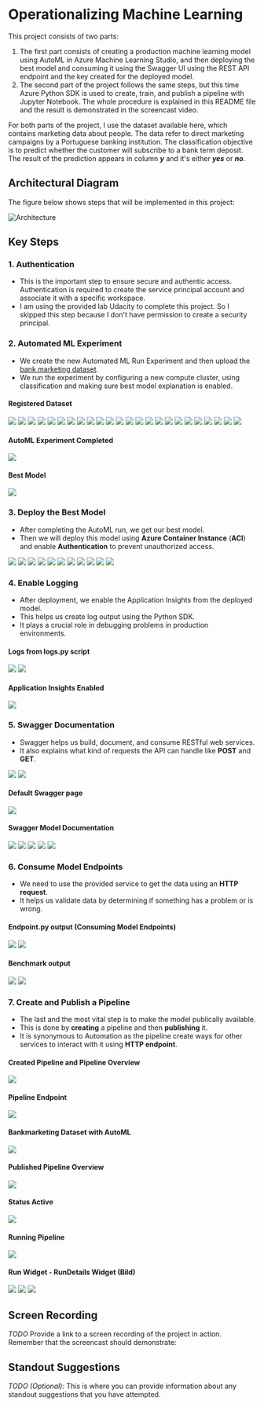 # Operationalizing Machine Learning

This project consists of two parts:<br>
1. The first part consists of creating a production machine learning model using AutoML in Azure Machine Learning Studio, and then deploying the best model and consuming 
it using the Swagger UI using the REST API endpoint and the key created for the deployed model.<br>
2. The second part of the project follows the same steps, but this time Azure Python SDK is used to create, train, and publish a pipeline with Jupyter Notebook. 
The whole procedure is explained in this README file and the result is demonstrated in the screencast video.<br>

For both parts of the project, I use the dataset available here, which contains marketing data about people. 
The data refer to direct marketing campaigns by a Portuguese banking institution. 
The classification objective is to predict whether the customer will subscribe to a bank term deposit. 
The result of the prediction appears in column **_y_** and it's either **_yes_** or **_no_**.

## Architectural Diagram
The figure below shows steps that will be implemented in this project:

![Architecture](screenshots/Architecture.PNG)

## Key Steps

### 1. Authentication

- This is the important step to ensure secure and authentic access. Authentication is required to create the service principal account and associate it with a specific workspace.
- I am using the provided lab Udacity to complete this project. 
So I skipped this step because I don't have permission to create a security principal.

### 2. Automated ML Experiment

- We create the new Automated ML Run Experiment and then upload the [bank marketing dataset](https://automlsamplenotebookdata.blob.core.windows.net/automl-sample-notebook-data/bankmarketing_train.csv). <br>
- We run the experiment by configuring a new compute cluster, using classification and making sure best model explanation is enabled.

#### Registered Dataset
![](screenshots/1_0_Bankmarketing_Dataset_available.PNG)
![](screenshots/1_1_Bankmarketing_Dataset.PNG)
![](screenshots/2_2_Dataset.PNG)
![](screenshots/2_3_Dataset.PNG)
![](screenshots/2_4_Dataset.PNG)
![](screenshots/2_5_Dataset.PNG)
![](screenshots/2_6_Dataset.PNG)
![](screenshots/2_7_Dataset.PNG)
![](screenshots/2_8_Dataset.PNG)
![](screenshots/2_9_Dataset.PNG)
![](screenshots/2_10_Dataset.PNG)
![](screenshots/2_10a_Dataset.PNG)
![](screenshots/2_11_Dataset.PNG)
![](screenshots/2_12_Dataset.PNG)
![](screenshots/2_13_Dataset.PNG)
![](screenshots/2_14_Dataset.PNG)
![](screenshots/2_15_Dataset.PNG)
![](screenshots/2_16_Dataset.PNG)
![](screenshots/2_17_Dataset.PNG)
![](screenshots/2_18_Dataset.PNG)
![](screenshots/2_19_Dataset.PNG)
![](screenshots/2_20_Dataset.PNG)
![](screenshots/2_21_Dataset.PNG)
![](screenshots/2_22_Dataset.PNG)

#### AutoML Experiment Completed
![](screenshots/2_0_Experiment_completed.PNG)

#### Best Model
![](screenshots/2_1_Best_model.PNG)


### 3. Deploy the Best Model

- After completing the AutoML run, we get our best model. <br>
- Then we will deploy this model using **Azure Container Instance** (**ACI**) and enable **Authentication** to prevent unauthorized access.

![](screenshots/3_0_Deploy_Model.PNG)
![](screenshots/3_1_Top4_Feature.PNG)
![](screenshots/3_2_Top4_Feature.PNG)
![](screenshots/3_3_Metrics.PNG)
![](screenshots/3_4_Metrics.PNG)
![](screenshots/3_5_Accuracy_Precision.PNG)
![](screenshots/3_6_Accuracy_ROC.PNG)
![](screenshots/3_7_Accuracy_Calibration.PNG)
![](screenshots/3_8_Accuracy_Lift.PNG)
![](screenshots/3_9_Accuracy_Cumulativ_Gains.PNG)
![](screenshots/3_10_Confusion_matrix.PNG)

### 4. Enable Logging

- After deployment, we enable the Application Insights from the deployed model. <br>
- This helps us create log output using the Python SDK. <br>
- It plays a crucial role in debugging problems in production environments.

#### Logs from logs.py script
![](screenshots/5_0_Logs.PNG)
![](screenshots/5_1_Logs.PNG)

#### Application Insights Enabled
![](screenshots/4_Application_Insights.PNG)

### 5. Swagger Documentation

- Swagger helps us build, document, and consume RESTful web services. <br>
- It also explains what kind of requests the API can handle like **POST** and **GET**.

![](screenshots/6_0_Swagger.PNG)
![](screenshots/6_1_Swagger.PNG)

#### Default Swagger page
![](screenshots/6_2_Swagger.PNG)

#### Swagger Model Documentation
![](screenshots/6_3_Serve.PNG)
![](screenshots/6_4_Serve.PNG)
![](screenshots/6_5_Serve.PNG)
![](screenshots/6_6_Serve.PNG)
![](screenshots/6_7_Serve.PNG)

### 6. Consume Model Endpoints

- We need to use the provided service to get the data using an **HTTP request**. <br>
- It helps us validate data by determining if something has a problem or is wrong.

#### Endpoint.py output (Consuming Model Endpoints)
![](screenshots/7_0_Endpoints.PNG)
![](screenshots/7_1_Endpoints.PNG)

#### Benchmark output
![](screenshots/8_0_Benchmark.PNG)
![](screenshots/8_1_Benchmark.PNG)

### 7. Create and Publish a Pipeline

- The last and the most vital step is to make the model publically available. <br>
- This is done by **creating** a pipeline and then **publishing** it. <br>
- It is synonymous to Automation as the pipeline create ways for other services to interact with it using **HTTP endpoint**.

#### Created Pipeline and Pipeline Overview 
![](screenshots/9_0_Pipeline.PNG)

#### Pipeline Endpoint
![](screenshots/9_1_Pipeline_endpoint.PNG)

#### Bankmarketing Dataset with AutoML
![](screenshots/10_Bankmarketing_Dataset_AutoML.PNG)

#### Published Pipeline Overview
![](screenshots/12_Published_Pipeline_Overview.PNG)

#### Status Active
![](screenshots/11_REST_Endpoint_Active.PNG)

#### Running Pipeline
![](screenshots/13_Schedule_Run.PNG)

#### Run Widget - RunDetails Widget (Bild)
![](screenshots/14_0_Use_RunDetails_Widget.PNG)
![](screenshots/14_1_Use_RunDetails_Widget.PNG)
![](screenshots/14_2_Use_RunDetails_Widget.PNG)

## Screen Recording
*TODO* Provide a link to a screen recording of the project in action. Remember that the screencast should demonstrate:

## Standout Suggestions
*TODO (Optional):* This is where you can provide information about any standout suggestions that you have attempted.
